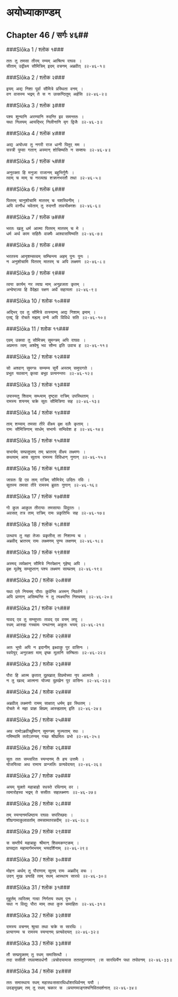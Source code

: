 अयोध्याकाण्डम्
===============================


## Chapter 46  / सर्गः ४६##


###Slōka 1 / श्लोक १###


    ततः तु तमसा तीरम् रम्यम् आश्रित्य राघवः ।
    सीताम् उद्वीक्ष्य सौमित्रिम् इदम् वचनम् अब्रवीत् ॥२-४६-१॥


###Slōka 2 / श्लोक २###


    इयम् अद्य निशा पूर्वा सौमित्रे प्रस्थिता वनम् ।
    वन वासस्य भद्रम् ते स न उत्कण्ठितुम् अर्हसि ॥२-४६-२॥


###Slōka 3 / श्लोक ३###


    पश्य शून्यानि अरण्यानि रुदन्ति इव समन्ततः ।
    यथा निलयम् आयद्भिर् निलीनानि मृग द्विजैः ॥२-४६-३॥


###Slōka 4 / श्लोक ४###


    अद्य अयोध्या तु नगरी राज धानी पितुर् मम ।
    सस्त्री पुम्सा गतान् अस्मान् शोचिष्यति न सम्शयः ॥२-४६-४॥


###Slōka 5 / श्लोक ५###


    अनुरक्ता हि मनुजा राजानम् बहुभिर्गुणैः ।
    त्वाम् च माम् च नरव्याघ्र शत्रघ्नभरतौ तथा ॥२-४६-५॥


###Slōka 6 / श्लोक ६###


    पितरम् चानुशोचामि मातरम् च यशस्विनीम् ।
    अपि वानौध भवेताम् तु रुदन्तौ तावभीक्ष्णशः ॥२-४६-६॥


###Slōka 7 / श्लोक ७###


    भरतः खलु धर्म आत्मा पितरम् मातरम् च मे ।
    धर्म अर्थ काम सहितैः वाक्यैः आश्वासयिष्यति ॥२-४६-७॥


###Slōka 8 / श्लोक ८###


    भरतस्य आनृशम्सत्वम् सम्चिन्त्य अहम् पुनः पुनः ।
    न अनुशोचामि पितरम् मातरम् च अपि लक्ष्मण ॥२-४६-८॥


###Slōka 9 / श्लोक ९###


    त्वया कार्यम् नर व्याघ्र माम् अनुव्रजता कृतम् ।
    अन्वेष्टव्या हि वैदेह्या रक्षण अर्थे सहायता ॥२-४६-९॥


###Slōka 10 / श्लोक १०###


    अद्भिर् एव तु सौमित्रे वत्स्याम्य् अद्य निशाम् इमाम् ।
    एतद्द् हि रोचते मह्यम् वन्ये अपि विविधे सति ॥२-४६-१०॥


###Slōka 11 / श्लोक ११###


    एवम् उक्त्वा तु सौमित्रम् सुमन्त्रम् अपि राघवः ।
    अप्रमत्तः त्वम् अश्वेषु भव सौम्य इति उवाच ह ॥२-४६-११॥


###Slōka 12 / श्लोक १२###


    सो अश्वान् सुमन्त्रः सम्यम्य सूर्ये अस्तम् समुपागते ।
    प्रभूत यवसान् कृत्वा बभूव प्रत्यनन्तरः ॥२-४६-१२॥


###Slōka 13 / श्लोक १३###


    उपास्यतु शिवाम् सम्ध्याम् दृष्ट्वा रात्रिम् उपस्थिताम् ।
    रामस्य शयनम् चक्रे सूतः सौमित्रिणा सह ॥२-४६-१३॥


###Slōka 14 / श्लोक १४###


    ताम् शय्याम् तमसा तीरे वीक्ष्य वृक्ष दलैः कृताम् ।
    रामः सौमित्रिणाम् सार्धम् सभार्यः सम्विवेश ह ॥२-४६-१४॥


###Slōka 15 / श्लोक १५###


    सभार्यम् सम्प्रसुप्तम् तम् भ्रातरम् वीक्ष्य लक्ष्मणः ।
    कथयाम् आस सूताय रामस्य विविधान् गुणान् ॥२-४६-१५॥


###Slōka 16 / श्लोक १६###


    जाग्रतः हि एव ताम् रात्रिम् सौमित्रेर् उदितः रविः ।
    सूतस्य तमसा तीरे रामस्य ब्रुवतः गुणान् ॥२-४६-१६॥


###Slōka 17 / श्लोक १७###


    गो कुल आकुल तीरायाः तमसायाः विदूरतः ।
    अवसत् तत्र ताम् रात्रिम् रामः प्रकृतिभिः सह ॥२-४६-१७॥


###Slōka 18 / श्लोक १८###


    उत्थाय तु महा तेजाः प्रकृतीस् ता निशाम्य च ।
    अब्रवीद् भ्रातरम् रामः लक्ष्मणम् पुण्य लक्षणम् ॥२-४६-१८॥


###Slōka 19 / श्लोक १९###


    अस्मद् व्यपेक्षान् सौमित्रे निरपेक्षान् गृहेष्व् अपि ।
    वृक्ष मूलेषु सम्सुप्तान् पश्य लक्ष्मण साम्प्रतम् ॥२-४६-१९॥


###Slōka 20 / श्लोक २०###


    यथा एते नियमम् पौराः कुर्वन्ति अस्मन् निवर्तने ।
    अपि प्राणान् असिष्यन्ति न तु त्यक्ष्यन्ति निश्चयम् ॥२-४६-२०॥


###Slōka 21 / श्लोक २१###


    यावद् एव तु सम्सुप्ताः तावद् एव वयम् लघु ।
    रथम् आरुह्य गच्चामः पन्थानम् अकुतः भयम् ॥२-४६-२१॥


###Slōka 22 / श्लोक २२###


    अतः भूयो अपि न इदानीम् इक्ष्वाकु पुर वासिनः ।
    स्वपेयुर् अनुरक्ता माम् वृष्क मूलानि सम्श्रिताः ॥२-४६-२२॥


###Slōka 23 / श्लोक २३###


    पौरा हि आत्म कृतात् दुह्खात् विप्रमोच्या नृप आत्मजैः ।
    न तु खल्व् आत्मना योज्या दुह्खेन पुर वासिनः ॥२-४६-२३॥


###Slōka 24 / श्लोक २४###


    अब्रवील् लक्ष्मणो रामम् साक्षात् धर्मम् इव स्थितम् ।
    रोचते मे महा प्राज्ञ क्षिप्रम् आरुह्यताम् इति ॥२-४६-२४॥


###Slōka 25 / श्लोक २५###


    अथ रामोऽब्रवीच्छ्रीमान् सुमन्त्रम् युज्यताम् रथः ।
    गमिष्यामि ततोऽरण्यम् गच्छ श्रीघ्रमितः प्रभो ॥२-४६-२५॥


###Slōka 26 / श्लोक २६###


    सूतः ततः सम्त्वरितः स्यन्दनम् तैः हय उत्तमैः ।
    योजयित्वा अथ रामाय प्रान्जलिः प्रत्यवेदयत् ॥२-४६-२६॥


###Slōka 27 / श्लोक २७###


    अयम् युक्तो महाबाहो रथस्ते रथिनाम् वर ।
    त्वमारोहस्व भद्रम् ते ससीतः सहलक्ष्मणः ॥२-४६-२७॥


###Slōka 28 / श्लोक २८###


    तम् स्यन्दनमधिष्ठाय राघवः सपरिच्छदः ।
    शीघ्रगामाकुलावर्ताम् तमसामतरन्नदीम् ॥२-४६-२८॥


###Slōka 29 / श्लोक २९###


    स सम्तीर्य महाबाहुः श्रीमान् शिवमकण्टकम् ।
    प्रापद्यत महामार्गमभयम् भयदर्शिनाम् ॥२-४६-२९॥


###Slōka 30 / श्लोक ३०###


    मोहन अर्थम् तु पौराणाम् सूतम् रामः अब्रवीद् वचः ।
    उदन् मुखः प्रयाहि त्वम् रथम् आस्थाय सारथे ॥२-४६-३०॥


###Slōka 31 / श्लोक ३१###


    मुहूर्तम् त्वरितम् गत्वा निर्गतय रथम् पुनः ।
    यथा न विद्युः पौरा माम् तथा कुरु समाहितः ॥२-४६-३१॥


###Slōka 32 / श्लोक ३२###


    रामस्य वचनम् श्रुत्वा तथा चक्रे स सारथिः ।
    प्रत्यागम्य च रामस्य स्यन्दनम् प्रत्यवेदयत् ॥२-४६-३२॥


###Slōka 33 / श्लोक ३३###


    तौ सम्प्रयुक्तम् तु रथम् समासित्थौ ।
    तदा ससीतौ रघवम्शवर्धनौ ।प्रचोदयामास ततस्तुरम्गमान् ।स सारथिर्येन पथा तपोवनम् ॥२-४६-३३॥


###Slōka 34 / श्लोक ३४###


    ततः समास्थाय रथम् महारथःससारथिर्धाशरथिर्वनम् ययौ ।
    उदङ्मुखम् तम् तु रथम् चकार स ।प्रयाणमाङ्गश्यनिवितदर्शनात् ॥२-४६-३४॥


